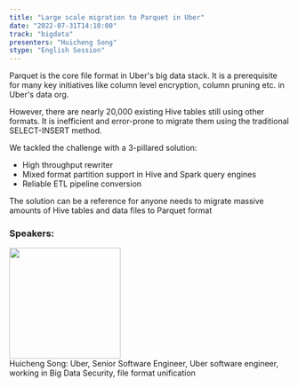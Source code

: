 ```yaml
---
title: "Large scale migration to Parquet in Uber"
date: "2022-07-31T14:10:00"
track: "bigdata"
presenters: "Huicheng Song"
stype: "English Session"
---
```

Parquet is the core file format in Uber's big data stack. It is a prerequisite for many key initiatives like column level encryption, column pruning etc. in Uber's data org.

However, there are nearly 20,000 existing Hive tables still using other formats. It is inefficient and error-prone to migrate them using the traditional SELECT-INSERT method.

We tackled the challenge with a 3-pillared solution:
  - High throughput rewriter
  - Mixed format partition support in Hive and Spark query engines
  - Reliable ETL pipeline conversion

The solution can be a reference for anyone needs to migrate massive amounts of Hive tables and data files to Parquet format
 ### Speakers: 
 <img src="images/speaker/1015.png" width="200" /><br>Huicheng Song: Uber, Senior Software Engineer, Uber software engineer, working in Big Data Security, file format unification

 